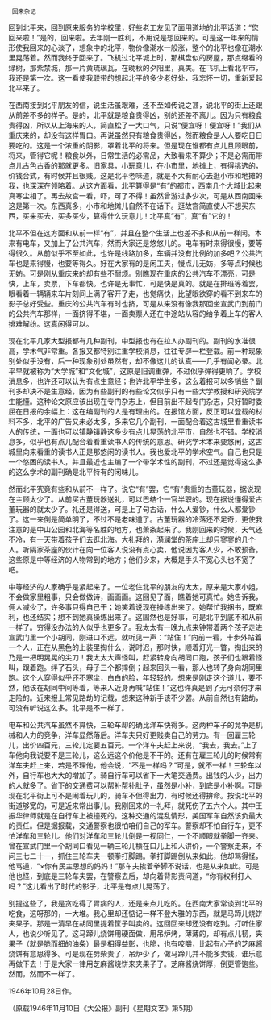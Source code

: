      回来杂记 

   回到北平来，回到原来服务的学校里，好些老工友见了面用道地的北平话道：“您回来啦！”是的，回来啦。去年刚一胜利，不用说是想回来的。可是这一年来的情形使我回来的心淡了，想象中的北平，物价像潮水一般涨，整个的北平也像在潮水里晃荡着。然而我终于回来了。飞机过北平城上时，那棋盘似的房屋，那点缀看的绿树，那紫禁城，那一片黄琉璃瓦，在晚秋的夕阳里，真美。在飞机上看北平市，我还是第一次。这一看使我联带的想起北平的多少老好处，我忘怀一切，重新爱起北平来了。 

   在西南接到北平朋友的信，说生活虽艰难，还不至如传说之甚，说北平的街上还跟从前差不多的样子。是的，北平就是粮食贵得凶，别的还差不离儿。因为只有粮食贵得凶，所以从上海来的人，简直松了一大口气，只说“便宜呀！便宜呀！”我们从重庆来的，却没有这样胃口。再说虽然只有粮食贵得凶，然而粮食是人人要吃日日要吃的。这是一个浓重的阴影，罩着北平的将来。但是现在谁都有点儿且顾眼前，将来，管得它呢！粮食以外，日常生活的必需品，大致看来不算少；不是必需而带点儿古色古香的那就更多。旧家具，小玩意儿，在小市里，地摊上，有得挑选的，价钱合式，有时候并且很贱。这是北平老味道，就是不大有耐心去逛小市和地摊的我，也深深在领略着。从这方面看，北平算得是“有”的都市，西南几个大城比起来真寒尘相了。再去故宫一看，吓，可了不得！虽然曾游过多少次，可是从西南回来这是第一次。东西真多，小市和地摊儿自然不在话下。逛故宫简直使人不想买东西，买来买去，买多买少，算得什么玩意儿！北平真“有”，真“有”它的！ 

   北平不但在这方面和从前一样“有”，并且在整个生活上也差不多和从前一样闲。本来有电车，又加上了公共汽车，然而大家还是悠悠儿的。电车有时来得很慢，要等得很久。从前似乎不至如此，也许是线路加多，车辆并没有比例的加多吧？公共汽车也是来得慢，也要等得久。好在大家有的是闲工夫，慢点儿无妨，多等点时候也无妨。可是刚从重庆来的却有些不耐烦。别瞧现在重庆的公共汽车不漂亮，可是快，上车，卖票，下车都快。也许是无事忙，可是快是真的。就是在排班等着罢，眼看着一辆辆来车片刻间上满了客开了走，也觉痛快，比望眼欲穿的看不到来车的影子总好受些。重庆的公共汽车有时也挤，可是从来没有像我那回坐宣武门到前门的公共汽车那样，一面挤得不堪，一面卖票人还在中途站从容的给争着上车的客人排难解纷。这真闲得可以。 

   现在北平几家大型报都有几种副刊，中型报也有在拉人办副刊的。副刊的水准很高，学术气非常重。各报又都特别注重学校消息，往往专辟一栏登载。前一种现象别处似乎没有，后一种现象别处虽然有，却不像这儿的认真——几乎有闻必录。北平早就被称为“大学城”和“文化城”，这原是旧调重弹，不过似乎弹得更响了。学校消息多，也许还可以认为有点生意经；也许北平学生多，这么着报可以多销些？副刊多却决不是生意经，因为有些副刊的有些论文似乎只有一些大学教授和研究院学生能懂。这种论文原应该出现在专门杂志上，但目前出不起专门杂志，只好暂时委屈在日报的余幅上：这在编副刊的人是有理由的。在报馆方面，反正可以登载的材料不多，北平的广告又未必太多，多来它几个副刊，一面配合着这古城里看重读书人的传统，一面也可以镇静镇静这多少有点儿晃荡的北平市，自然也不错。学校消息多，似乎也有点儿配合着看重读书人的传统的意思。研究学术本来要悠闲，这古城里向来看重的读书人正是那悠闲的读书人。我也爱北平的学术空气。自己也只是一个悠困的读书人，并且最近也主编了一个带学术性的副刊，不过还是觉得这么多的这么学术的副刊确是北平特有的闲味儿。 

   然而北平究竟有些和从前不一样了。说它“有”罢，它“有”贵重的古董玩器，据说现在主顾太少了。从前买古董玩器送礼，可以巴结个一官半职的。现在据说懂得爱古董玩器的就太少了。礼还是得送，可是上了句古话，什么人爱钞，什么人都爱钞了。这一来倒是简单明了，不过不是老味道了。古董玩器的冷落还不足奇，更使我注意的是中山公园和北海等名胜的地方，也萧条起来了。我刚回来的时候，天气还不冷，有一天带着孩子们去逛北海。大礼拜的，漪澜堂的茶座上却只寥寥的几个人。听隔家茶座的伙计在向一位客人说没有点心卖，他说因为客人少，不敢预备。这些原是中等经济的人物常到的地方；他们少来，大概是手头不宽心头也不宽了吧。 

   中等经济的人家确乎是紧起来了。一位老住北平的朋友的太太，原来是大家小姐，不会做家里粗事，只会做做诗，画画画。这回见了面，瞧着她可真忙。她告诉我，佣人减少了，许多事只得自己干；她笑着说现在操练出来了。她帮忙我捆书，既麻利，也还结实；想不到她真操练出来了。这固然也是好事，可是北平到底不和从前一样了。穷得没办法的人似乎也更多了。我太太有一晚九点来钟带着两个孩子走进宣武门里一个小胡同，刚进口不远，就听见一声：“站住！”向前一看，十步外站着一个人，正在从黑色的上装里掏什么，说时迟，那时快，顺着灯光一瞥，掏出来的乃是一把明晃晃的尖刀！我太太大声怪叫，赶紧转身向胡同口跑，孩子们也跟着怪叫，跟着跑。绊了石头，母子三个都摔倒；起来回头一看，那人也转了身向胡同里跑。这个人穿得似乎还不寒尘，白白的脸，年轻轻的。想来是刚走这个道儿，要不然，他该在胡同中间等着，等来人近身再喊“站住！”这也许真是到了无可奈何才来走险的。近来报上常见路劫的记载，想来这种新手该不少罢。从前自然也有路劫，可没有听说这么多。北平是不一样了。 

   电车和公共汽车虽然不算快，三轮车却的确比洋车快得多。这两种车子的竞争是机械和人力的竞争，洋车显然落后。洋车夫只好更贱卖自己的劳力。有一回雇三轮儿，出价四百元，三轮儿定要五百元。一个洋车夫赶上来说，“我去，我去。”上了车他向我说要不是三轮儿，这么远这个价他是不干的。还有在雇三轮儿的时候常有洋车夫赶上来，若是不理他，他会说，“不是一样吗？”可是，就不一样！三轮车以外，自行车也大大的增加了。骑自行车可以省下一大笔交通费。出钱的人少，出力的人就多了。省下的交通费可以帮补帮补肚子，虽然是小补，到底是小补啊。可是现在北平街上可不是闹着玩儿的，骑车不但得出力，有时候还得拚命。按说北平的街道够宽的，可是近来常出事儿。我刚回来的一礼拜，就死伤了五六个人。其中王振华律师就是在自行车上被撞死的。这种交通的混乱情形，美国军车自然该负最大的责任。但是据报载，交通警察也很怕咱们自己的军车。警察却不怕自行车，更不怕洋车和三轮儿。他们对洋车和三轮儿倒是一视同仁，一个不顺眼就拳脚一齐来。曾在宣武门里一个胡同口看见一辆三轮儿横在口儿上和人讲价，一个警察走来，不问三七二十一，抓住三轮车夫一顿拳打脚踢。拳打脚踢倒从来如此，他却骂得怪，他骂道，“×你有民主思想的妈妈！”那车夫挨着拳脚不说话，也是从来如此。可是他也怪，到底是三轮车夫罢，在警察去后，却向着背影责问道，“你有权利打人吗？”这儿看出了时代的影子，北平是有点儿晃荡了。 

   别提这些了，我是贪吃得了胃病的人，还是来点儿吃的。在西南大家常谈到北平的吃食，这呀那的，一大堆。我心里却还惦记一样不登大雅的东西，就是马蹄儿烧饼夹果子。那是一清早在胡同里提着筐子叫卖的。这回回来却还没有吃到。打听住家人，也说少听见了。这马蹄儿烧饼用硬面做，用吊炉烤，薄薄的，却有点儿韧，夹果子（就是脆而细的油条）最是相得益彰，也脆，也有咬嚼，比起有心子的芝麻酱烧饼有意思得多。可是现在劈柴贵了，吊炉少了，做马蹄儿并不能多卖钱，谁乐意再做下去！于是大家一律用芝麻酱烧饼来夹果子了。芝麻酱烧饼厚，倒更管饱些。然而，然而不一样了。 

   1946年10月28日作。 

   （原载1946年11月10日《大公报》副刊《星期文艺》第5期） 

